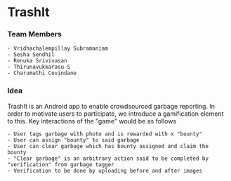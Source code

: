 TrashIt
============

### Team Members ###
 
	- Vridhachalempillay Subramaniam
	- Sesha Sendhil
	- Renuka Srivivasan
	- Thirunavukkarasu S
	- Charumathi Covindane
	

### Idea ###

TrashIt is an Android app to enable crowdsourced garbage reporting. In order to motivate users to participate, we introduce a gamification element to this. Key interactions of the "game" would be as follows

	- User tags garbage with photo and is rewarded with x "bounty"
	- User can assign "bounty" to said garbage
	- User can clear garbage which has bounty assigned and claim the bounty
	- "Clear garbage" is an arbitrary action said to be completed by "verification" from garbage tagger
	- Verification to be done by uploading before and after images
	
